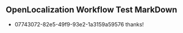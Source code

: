## OpenLocalization Workflow Test MarkDown
* 07743072-82e5-49f9-93e2-1a3159a59576 thanks!

<!--HONumber=Aug16_HO2-->


